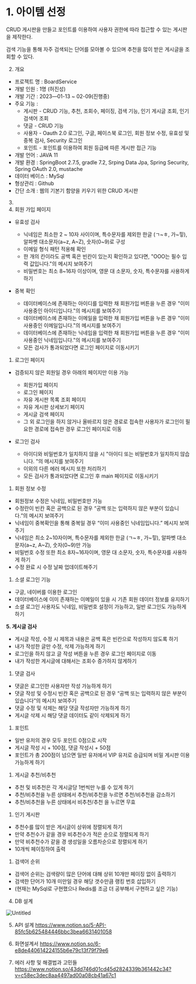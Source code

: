 # 1. 아이템 선정

CRUD 게시판을 만들고 포인트를 이용하여 사용자 권한에 따라 접근할 수 있는 게시판을 제작한다.

검색 기능을 통해 자주 검색되는 단어를 모아볼 수 있으며 추천을 많이 받은 게시글을 조회할 수 있다.

2. 개요
- 프로젝트 명 : BoardService
- 개발 인원 : 1명 (허진성)
- 개발 기간 : 2023—01-13 ~ 02-09(진행중)
- 주요 기능 :
    - 게시판 - CRUD 기능, 추천, 조회수, 페이징, 검색 기능, 인기 게시글 조회, 인기 검색어 조회
    - 댓글 - CRUD 기능
    - 사용자 - Oauth 2.0 로그인, 구글, 페이스북 로그인, 회원 정보 수정, 유효성 및 중복 검사, Security 로그인
    - 포인트 - 포인트를 이용하여 회원 등급에 따른 게시판 접근 기능
- 개발 언어 : JAVA 11
- 개발 환경 : SpringBoot 2.7.5, gradle 7.2, Srping Data Jpa, Spring Security, Spring OAuth 2.0, mustache
- 데이터 베이스 : MySql
- 형상관리 : Github
- 간단 소개 : 웹의 기본기 함양을 키우기 위한 CRUD 게시판

3. 
1. 회원 가입 페이지
- 유효성 검사
    - 닉네임은 최소한 2 ~ 10자 사이이며, 특수문자를 제외한 한글 (ㄱ~ㅎ, 가~힣), 알파벳 대소문자(a~z, A~Z), 숫자(0~9)로 구성
    - 이메일 형식 패턴 적용해 확인
    - 한 개의 칸이라도 공백 혹은 빈칸이 있는지 확인하고 있다면, "OOO는 필수 입력 값입니다."의 메시지 보여주기
    - 비밀번호는 최소 8~16자 이상이며, 영문 대 소문자, 숫자, 특수문자를 사용하게 하기
    
- 중복 확인
    - 데이터베이스에 존재하는 아이디를 입력한 채 회원가입 버튼을 누른 경우 "이미 사용중인 아이디입니다."의 메시지를 보여주기
    - 데이터베이스에 존재하는 이메일을 입력한 채 회원가입 버튼을 누른 경우 "이미 사용중인 이메일입니다."의 메시지를 보여주기
    - 데이터베이스에 존재하는 닉네임을 입력한 채 회원가입 버튼을 누른 경우 "이미 사용중인 닉네임입니다."의 메시지를 보여주기
    - 모든 검사가 통과되었다면 로그인 페이지로 이동시키기
    
1. 로그인 페이지
- 검증되지 않은 회원일 경우 아래의 페이지만 이용 가능
    - 회원가입 페이지
    - 로그인 페이지
    - 자유 게시판 목록 조회 페이지
    - 자유 게시판 상세보기 페이지
    - 게시글 검색 페이지
    - 그 외 로그인을 하지 않거나 올바르지 않은 경로로 접속한 사용자가 로그인이 필요한 경로에 접속한 경우 로그인 페이지로 이동
    
- 로그인 검사
    - 아이디와 비밀번호가 일치하지 않을 시 "아이디 또는 비밀번호가 일치하지 않습니다. "의 메시지를 보여주기
    - 이외의 다른 에러 메시지 또한 처리하기
    - 모든 검사가 통과되었다면 로그인 후 main 페이지로 이동시키기
    
1. 회원 정보 수정
- 회원정보 수정은 닉네임, 비밀번호만 가능
- 수정란이 빈칸 혹은 공백으로 된 경우 “공백 또는 입력하지 않은 부분이 있습니다.”의 메시지 보여주기
- 닉네임이 중복확인을 통해 중복일 경우 “이미 사용중인 닉네임입니다.” 메시지 보여주기
- 닉네임은 최소 2~10자이며, 특수문자를 제외한 한글 (ㄱ~ㅎ, 가~힣), 알파벳 대소문자(a~z, A~Z), 숫자(0~9)만 가능
- 비밀번호 수정 또한 최소 8자~16자이며, 영문 대 소문자, 숫자, 특수문자를 사용하게 하기
- 수정 완료 시 수정 날짜 업데이트해주기

1. 소셜 로그인 기능
- 구글, 네이버를 이용한 로그인
- 데이터베이스에 이미 존재하는 이메일이 있을 시 기존 회원 데이터 정보를 유지하기
- 소셜 로그인 사용자도 닉네임, 비밀번호 설정이 가능하고, 일반 로그인도 가능하게 하기
    
    

**5. 게시글 검사**

- 게시글 작성, 수정 시 제목과 내용은 공백 혹은 빈칸으로 작성하지 않도록 하기
- 내가 작성한 글만 수정, 삭제 가능하게 하기
- 로그인을 하지 않고 글 작성 버튼을 누른 경우 로그인 페이지로 이동
- 내가 작성한 게시글에 대해서는 조회수 증가하지 않게하기
    
    
1. 댓글 검사
- 댓글은 로그인한 사용자만 작성 가능하게 하기
- 댓글 작성 및 수정시 빈칸 혹은 공백으로 된 경우 “공백 또는 입력하지 않은 부분이 있습니다”의 메시지 보여주기
- 댓글 수정 및 삭제는 해당 댓글 작성자만 가능하게 하기
- 게시글 삭제 시 해당 댓글 데이터도 같이 삭제되게 하기

1. 포인트
- 일반 유저의 경우 모두 포인트 0점으로 시작
- 게시글 작성 시 + 100점, 댓글 작성시 + 50점
- 포인트가 총 200점이 넘으면 일반 유저에서 VIP 유저로 승급되며 비밀 게시판 이용 가능하게 하기

1. 게시글 추천/비추천
- 추천 및 비추천은 각 게시글당 1번씩만 누를 수 있게 하기
- 추천/비추천을 누른 상태에서 추천/비추천을 누르면 추천/비추천을 감소하기
- 추천/비추천을 누른 상태에서 비추천/추천 을 누르면 무효

1. 인기 게시판
- 추천수를 많이 받은 게시글이 상위에 정렬되게 하기
- 만약 추천수가 같을 경우 비추천수가 적은 순으로 정렬되게 하기
- 만약 비추천수가 같을 경 생성일을 오름차순으로 정렬되게 하기
- 10개씩 페이징하여 출력

1. 검색어 순위
- 검색어 순위는 검색량이 많은 단어에 대해 상위 10개만 페이징 없이 출력하기
- 검색한 단어가 10개 미만일 경우 해당 갯수만큼 랭킹 번호 삽입하기
- (현재는 MySql로 구현했으나 Redis를 조금 더 공부해서 구현하고 싶은 기능)

4. DB 설계

![Untitled](https://user-images.githubusercontent.com/61839458/217808842-ecdccaba-2bcc-4867-90e2-44310cfb1741.png)

5. API 설계
https://www.notion.so/5-API-85fc5b625484446bbc3bea6631401058

6. 화면설계서
https://www.notion.so/6-e8de440614224155b6e79c13f79f79e6

7. 에러 사항 및 해결법과 고민들
https://www.notion.so/43dd746d01cd45d2824339b361442c34?v=c58ec3dec8aa4497ad00a08cb41a67c1
